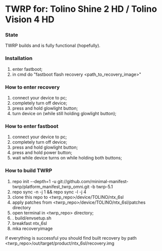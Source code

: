 # TWRP for: Tolino Shine 2 HD / Tolino Vision 4 HD

### State
TWRP builds and is fully functional (hopefully).

### Installation
1) enter fastboot;
2) in cmd do "fastboot flash recovery <path_to_recovery_image>"

### How to enter recovery
1) connect your device to pc;
2) completely turn off device;
3) press and hold glowlight button;
4) turn device on (while still holding glowlight button);

### How to enter fastboot
1) connect your device to pc;
2) completely turn off device;
3) press and hold glowlight button;
4) press and hold power button;
5) wait while device turns on while holding both buttons;

### How to build TWRP

1. repo init --depth=1 -u git://github.com/minimal-manifest-twrp/platform_manifest_twrp_omni.git -b twrp-5.1
2. repo sync -n -j 1 && repo sync -l -j 4
3. clone this repo to <twrp_repo>/device/TOLINO/ntx_6sl
4. apply patches from <twrp_repo>/device/TOLINO/ntx_6sl/patches directory
5. open terminal in <twrp_repo> directory;
6. . build/envsetup.sh
7. breakfast ntx_6sl
8. mka recoveryimage

if everything is successful you should find built recovery by path <twrp_repo>/out/target/product/ntx_6sl/recovery.img

